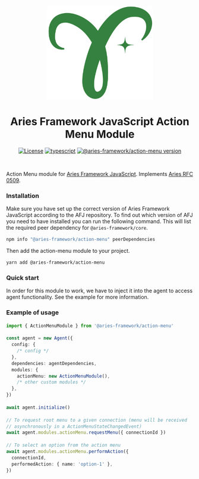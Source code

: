 <p align="center">
  <br />
  <img
    alt="Hyperledger Aries logo"
    src="https://raw.githubusercontent.com/hyperledger/aries-framework-javascript/aa31131825e3331dc93694bc58414d955dcb1129/images/aries-logo.png"
    height="250px"
  />
</p>
<h1 align="center"><b>Aries Framework JavaScript Action Menu Module</b></h1>
<p align="center">
  <a
    href="https://raw.githubusercontent.com/hyperledger/aries-framework-javascript/main/LICENSE"
    ><img
      alt="License"
      src="https://img.shields.io/badge/License-Apache%202.0-blue.svg"
  /></a>
  <a href="https://www.typescriptlang.org/"
    ><img
      alt="typescript"
      src="https://img.shields.io/badge/%3C%2F%3E-TypeScript-%230074c1.svg"
  /></a>
    <a href="https://www.npmjs.com/package/@aries-framework/action-menu"
    ><img
      alt="@aries-framework/action-menu version"
      src="https://img.shields.io/npm/v/@aries-framework/action-menu"
  /></a>

</p>
<br />

Action Menu module for [Aries Framework JavaScript](https://github.com/hyperledger/aries-framework-javascript.git). Implements [Aries RFC 0509](https://github.com/hyperledger/aries-rfcs/blob/1795d5c2d36f664f88f5e8045042ace8e573808c/features/0509-action-menu/README.md).

### Installation

Make sure you have set up the correct version of Aries Framework JavaScript according to the AFJ repository. To find out which version of AFJ you need to have installed you can run the following command. This will list the required peer dependency for `@aries-framework/core`.

```sh
npm info "@aries-framework/action-menu" peerDependencies
```

Then add the action-menu module to your project.

```sh
yarn add @aries-framework/action-menu
```

### Quick start

In order for this module to work, we have to inject it into the agent to access agent functionality. See the example for more information.

### Example of usage

```ts
import { ActionMenuModule } from '@aries-framework/action-menu'

const agent = new Agent({
  config: {
    /* config */
  },
  dependencies: agentDependencies,
  modules: {
    actionMenu: new ActionMenuModule(),
    /* other custom modules */
  },
})

await agent.initialize()

// To request root menu to a given connection (menu will be received
// asynchronously in a ActionMenuStateChangedEvent)
await agent.modules.actionMenu.requestMenu({ connectionId })

// To select an option from the action menu
await agent.modules.actionMenu.performAction({
  connectionId,
  performedAction: { name: 'option-1' },
})
```
